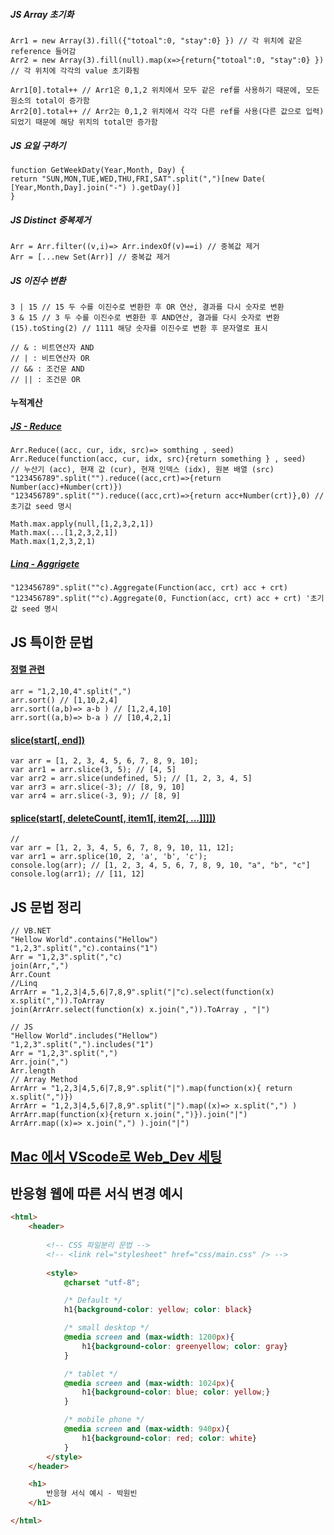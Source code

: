 ##### JS Array 초기화
```JS
Arr1 = new Array(3).fill({"totoal":0, "stay":0} }) // 각 위치에 같은 reference 들어감
Arr2 = new Array(3).fill(null).map(x=>{return{"totoal":0, "stay":0} }) // 각 위치에 각각의 value 초기화됨

Arr1[0].total++ // Arr1은 0,1,2 위치에서 모두 같은 ref를 사용하기 때문에, 모든 원소의 total이 증가함
Arr2[0].total++ // Arr2는 0,1,2 위치에서 각각 다른 ref를 사용(다른 값으로 입력)되었기 때문에 해당 위치의 total만 증가함
```

##### JS 요일 구하기
```JS
function GetWeekDaty(Year,Month, Day) {
return "SUN,MON,TUE,WED,THU,FRI,SAT".split(",")[new Date( [Year,Month,Day].join("-") ).getDay()]
}
```
##### JS Distinct 중복제거
```JS
Arr = Arr.filter((v,i)=> Arr.indexOf(v)==i) // 중복값 제거
Arr = [...new Set(Arr)] // 중복값 제거
```
##### JS 이진수 변환
```JS
3 | 15 // 15 두 수를 이진수로 변환한 후 OR 연산, 결과를 다시 숫자로 변환
3 & 15 // 3 두 수를 이진수로 변환한 후 AND연산, 결과를 다시 숫자로 변환
(15).toSting(2) // 1111 해당 숫자를 이진수로 변환 후 문자열로 표시

// & : 비트연산자 AND
// | : 비트연산자 OR
// && : 조건문 AND
// || : 조건문 OR
```

#### 누적계산
##### [JS - Reduce](https://developer.mozilla.org/ko/docs/Web/JavaScript/Reference/Global_Objects/Array/Reduce)  
```JS
Arr.Reduce((acc, cur, idx, src)=> somthing , seed)
Arr.Reduce(function(acc, cur, idx, src){return something } , seed)
// 누산기 (acc), 현재 값 (cur), 현재 인덱스 (idx), 원본 배열 (src)
"123456789".split("").reduce((acc,crt)=>{return Number(acc)+Number(crt)})
"123456789".split("").reduce((acc,crt)=>{return acc+Number(crt)},0) // 초기값 seed 명시

Math.max.apply(null,[1,2,3,2,1])
Math.max(...[1,2,3,2,1])
Math.max(1,2,3,2,1)
```
##### [Linq - Aggrigete](https://linqsamples.com/linq-to-objects/aggregation/Aggregate-seed-lambda-vb)
```VB
"123456789".split(""c).Aggregate(Function(acc, crt) acc + crt)
"123456789".split(""c).Aggregate(0, Function(acc, crt) acc + crt) '초기값 seed 명시
```

## JS 특이한 문법
#### [정렬 관련](https://hianna.tistory.com/409)
```JS
arr = "1,2,10,4".split(",")
arr.sort() // [1,10,2,4]
arr.sort((a,b)=> a-b ) // [1,2,4,10]
arr.sort((a,b)=> b-a ) // [10,4,2,1]
```

#### [slice(start[, end])](https://im-developer.tistory.com/103)
```JS
var arr = [1, 2, 3, 4, 5, 6, 7, 8, 9, 10];
var arr1 = arr.slice(3, 5); // [4, 5]
var arr2 = arr.slice(undefined, 5); // [1, 2, 3, 4, 5]
var arr3 = arr.slice(-3); // [8, 9, 10]
var arr4 = arr.slice(-3, 9); // [8, 9]
```

#### [splice(start[, deleteCount[, item1[, item2[, ...]]]])](https://im-developer.tistory.com/103)
```JS
// 
var arr = [1, 2, 3, 4, 5, 6, 7, 8, 9, 10, 11, 12];
var arr1 = arr.splice(10, 2, 'a', 'b', 'c');
console.log(arr); // [1, 2, 3, 4, 5, 6, 7, 8, 9, 10, "a", "b", "c"]
console.log(arr1); // [11, 12]
```

## JS 문법 정리
```JS
// VB.NET
"Hellow World".contains("Hellow")
"1,2,3".split(","c).contains("1")
Arr = "1,2,3".split(","c)
join(Arr,",")
Arr.Count
//Linq
ArrArr = "1,2,3|4,5,6|7,8,9".split("|"c).select(function(x) x.split(",")).ToArray
join(ArrArr.select(function(x) x.join(",")).ToArray , "|")

// JS
"Hellow World".includes("Hellow")
"1,2,3".split(",").includes("1")
Arr = "1,2,3".split(",")
Arr.join(",")
Arr.length
// Array Method
ArrArr = "1,2,3|4,5,6|7,8,9".split("|").map(function(x){ return x.split(",")})
ArrArr = "1,2,3|4,5,6|7,8,9".split("|").map((x)=> x.split(",") )
ArrArr.map(function(x){return x.join(",")}).join("|")
ArrArr.map((x)=> x.join(",") ).join("|")
```


## [Mac 에서 VScode로 Web_Dev 세팅](https://www.youtube.com/watch?v=J8JPPcxr8Q8)

## 반응형 웹에 따른 서식 변경 예시
```html
<html>
    <header>
    
        <!-- CSS 파일분리 문법 -->
        <!-- <link rel="stylesheet" href="css/main.css" /> -->
        
        <style>
            @charset "utf-8";

            /* Default */
            h1{background-color: yellow; color: black}

            /* small desktop */
            @media screen and (max-width: 1200px){
                h1{background-color: greenyellow; color: gray}
            }

            /* tablet */
            @media screen and (max-width: 1024px){
                h1{background-color: blue; color: yellow;}
            }

            /* mobile phone */
            @media screen and (max-width: 940px){
                h1{background-color: red; color: white}
            }
        </style>
    </header>

    <h1>
        반응형 서식 예시 - 박원빈
    </h1>

</html>
```
